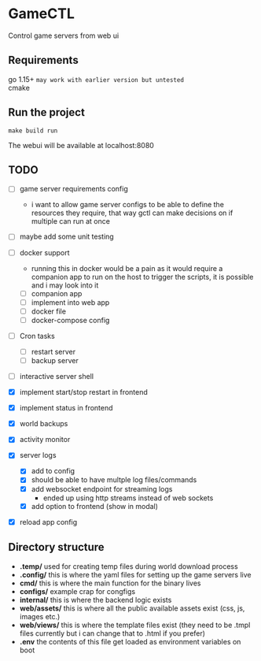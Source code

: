 # GameCTL
Control game servers from web ui

## Requirements
go 1.15+ `may work with earlier version but untested` \
cmake

## Run the project
```shell
make build run
```
The webui will be available at localhost:8080

## TODO
- [ ] game server requirements config
    - i want to allow game server configs to be able to define the resources
      they require, that way gctl can make decisions on if multiple can run at once
- [ ] maybe add some unit testing
- [ ] docker support
    - running this in docker would be a pain as it would require a companion app to run on the host to trigger
      the scripts, it is possible and i may look into it
    - [ ] companion app
    - [ ] implement into web app
    - [ ] docker file
    - [ ] docker-compose config
- [ ] Cron tasks
    - [ ] restart server
    - [ ] backup server
- [ ] interactive server shell
- [x] implement start/stop restart in frontend
- [x] implement status in frontend
- [x] world backups
- [x] activity monitor
- [x] server logs
    - [x] add to config
    - [x] should be able to have multple log files/commands
    - [x] add websocket endpoint for streaming logs
        - ended up using http streams instead of web sockets
    - [x] add option to frontend (show in modal)
- [x] reload app config


## Directory structure
- **.temp/** used for creating temp files during world download process  
- **.config/** this is where the yaml files for setting up the game servers live  
- **cmd/** this is where the main function for the binary lives
- **configs/** example crap for congfigs  
- **internal/** this is where the backend logic exists  
- **web/assets/** this is where all the public available assets exist (css, js, images etc.)  
- **web/views/** this is where the template files exist (they need to be .tmpl files currently but i can change that to .html if you prefer)  
- **.env** the contents of this file get loaded as environment variables on boot 

